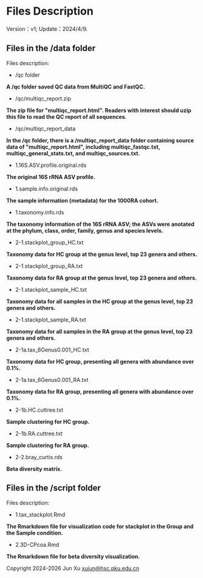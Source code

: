 # Files Description

Version：v1;
Update：2024/4/9.

## Files in the /data folder
Files description:
- /qc folder

**A /qc folder saved QC data from MultiQC and FastQC.**
- /qc/multiqc_report.zip

**The zip file for "multiqc_report.html". Readers with interest should uzip this file to read the QC report of all sequences.**
- /qc/multiqc_report_data

**In the /qc folder, there is a /multiqc_report_data folder containing source data of "multiqc_report.html", including multiqc_fastqc.txt, multiqc_general_stats.txt, and multiqc_sources.txt.**
- 1.16S.ASV.profile.original.rds

**The original 16S rRNA ASV profile.**
- 1.sample.info.original.rds

**The sample information (metadata) for the 1000RA cohort.**
- 1.taxonomy.info.rds

**The taxonomy information of the 16S rRNA ASV; the ASVs were anotated at the phylum, class, order, family, genus and species levels.**
- 2-1.stackplot_group_HC.txt

**Taxonomy data for HC group at the genus level, top 23 genera and others.**
- 2-1.stackplot_group_RA.txt

**Taxonomy data for RA group at the genus level, top 23 genera and others.**
- 2-1.stackplot_sample_HC.txt

**Taxonomy data for all samples in the HC group at the genus level, top 23 genera and others.**
- 2-1.stackplot_sample_RA.txt

**Taxonomy data for all samples in the RA group at the genus level, top 23 genera and others.**
- 2-1a.tax_6Genus0.001_HC.txt

**Taxonomy data for HC group, presenting all genera with abundance over 0.1%.**
- 2-1a.tax_6Genus0.001_RA.txt

**Taxonomy data for RA group, presenting all genera with abundance over 0.1%.**
- 2-1b.HC.cuttree.txt

**Sample clustering for HC group.**
- 2-1b.RA.cuttree.txt

**Sample clustering for RA group.**
- 2-2.bray_curtis.rds

**Beta diversity matrix.**

## Files in the /script folder
Files description:
- 1.tax_stackplot.Rmd                 

**The Rmarkdown file for visualization code for stackplot in the Group and the Sample condition.**
- 2.3D-CPcoa.Rmd

**The Rmarkdown file for beta diversity visualization.**




Copyright 2024-2026 Jun Xu <xujun@hsc.pku.edu.cn>

